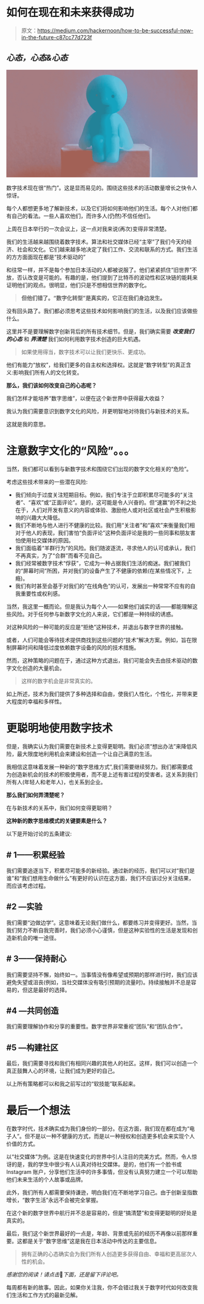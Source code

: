 # 如何在现在和未来获得成功

> 原文：<https://medium.com/hackernoon/how-to-be-successful-now-in-the-future-c87cc77d723f>

## ***心态，心态&心态***

![](img/c4767dc7181e1a3a30e4a8366bd22ed4.png)

数字技术现在很“热门”。这是显而易见的。围绕这些技术的活动数量增长之快令人惊讶。

每个人都想更多地了解新技术，以及它们将如何影响他们的生活。每个人对他们都有自己的看法。一些人喜欢他们，而许多人(仍然)不信任他们。

上周在日本举行的一次会议上，这一点对我来说(再次)变得非常清楚。

我们的生活越来越围绕着数字技术。算法和社交媒体已经“主宰”了我们今天的经济、社会和文化。它们越来越多地决定了我们工作、交流和联系的方式。我们生活的方方面面现在都是“技术驱动的”

和往常一样，并不是每个参加日本活动的人都被说服了。他们紧紧抓住“旧世界”不放，否认改变是可能的。有趣的是，他们提到了比特币的波动性和区块链的能耗来证明他们的观点。很明显，他们只是不想相信世界的数字化。

> **但他们错了。“数字化转型”是真实的，它正在我们身边发生。**

没有回头路了。我们都必须思考这些技术如何影响我们的生活，以及我们应该做些什么。

这里并不是要理解数字创新背后的所有技术细节。但是，我们确实需要 ***改变我们的心态*** 和 ***弄清楚*** 我们如何利用数字技术创造的巨大机遇。

> 如果使用得当，数字技术可以让我们更快乐、更成功。

他们有能力“放权”，给我们更多的自主权和选择权。这就是“数字转型”的真正含义:影响我们所有人的文化转变。

**那么，我们该如何改变自己的心态呢？**

我们怎样才能培养“数字思维”，以便在这个新世界中获得最大收益？

我认为我们需要意识到数字文化的风险，并更明智地对待我们与新技术的关系。

这就是我的意思。

# 注意数字文化的“风险”。。。

当然，我们都可以看到与新数字技术和围绕它们出现的数字文化相关的“危险”。

考虑这些技术带来的一些潜在风险:

*   我们倾向于过度关注短期目标。例如，我们专注于立即积累尽可能多的“关注者”、“喜欢”或“正面评论”。是的，这可能是令人兴奋的。但“速赢”的不利之处在于，人们对开发有意义的内容或体验、激励他人或对社区或社会产生积极影响的兴趣大大降低。
*   我们不断地与他人进行不健康的比较。我们用“关注者”和“喜欢”来衡量我们相对于他人的表现，我们害怕“负面评论”这种负面评论是我的一些同事和朋友害怕使用社交媒体的原因。
*   我们面临着“羊群行为”的风险。我们随波逐流，寻求他人的认可或承认，我们不再真实，为了“合群”而看不见自己。
*   我们经常被数字技术“俘获”，它成为一种占据我们生活的痴迷。我们被我们的“屏幕时间”所困，并对我们的设备产生了不健康的依赖(在某些情况下，上瘾)。
*   我们有时甚至会基于对我们的“在线角色”的认可，发展出一种常常不应有的自我重要性或权利感。

当然，我这里一概而论。但是我认为每个人——如果他们诚实的话——都能理解这些风险。对于任何参与新数字文化的人来说，它们都是一种持续的诱惑。

对这种风险的一种可能的反应是“拒绝”这种技术，并退出与数字世界的接触。

或者，人们可能会等待技术提供商找到这些问题的“技术”解决方案。例如，旨在限制屏幕时间和降低过度依赖数字设备的风险的技术措施。

然而，这种策略的问题在于，通过这种方式退出，我们可能会失去由技术驱动的数字文化创造的大量机会。

> 这样的数字机会是非常真实的。

如上所述，技术为我们提供了多种选择和自由，使我们人性化，个性化，并带来更大程度的幸福和多样性。

# **更聪明地使用数字技术**

但是，我确实认为我们需要在新技术上变得更聪明。我们必须“想出办法”来降低风险，最大限度地利用机会来建设和创造一个让自己满意的生活。

我相信这意味着发展一种新的“数字思维方式”,我们需要继续努力。我们都需要成为创造新机会的技术的积极使用者，而不是上述有害过程的受害者。这关系到我们所有人(年轻人和老年人)，也关系到企业。

**那么我们如何弄清楚呢？**

在与新技术的关系中，我们如何变得更聪明？

**这种新的数字思维模式的关键要素是什么？**

以下是开始讨论的五条建议:

## **# 1——积累经验**

我们需要追逐当下，积累尽可能多的新经验。通过新的经历，我们可以对“我们是谁”和“我们想用生命做什么”有更好的认识在这方面，我们不应该过分关注结果，而应该考虑过程。

## **#2 —实验**

我们需要“边做边学”。这意味着无论我们做什么，都要练习并变得更好。当然，当我们努力不断自我完善时，我们必须小心谨慎，但是这种实验性的生活是发现和创造新机会的唯一途径。

## **# 3——保持耐心**

我们需要坚持不懈，始终如一。当事情没有像希望或预期的那样进行时，我们应该避免失望或沮丧(例如，当社交媒体没有吸引预期的流量时)。持续接触并不总是容易的，但这是最好的选择。

## **#4 —共同创造**

我们需要理解协作和分享的重要性。数字世界非常重视“团队”和“团队合作”。

## **#5 —构建社区**

最后，我们需要寻找和我们有相同兴趣的其他人的社区。这样，我们可以创造一个真正鼓舞人心的环境，让我们成为更好的自己。

以上所有策略都可以和我之前写过的“软技能”联系起来。

# **最后一个想法**

在数字时代，技术确实成为我们身份的一部分。在这方面，我们现在都在成为“电子人”。但不是以一种不健康的方式，而是以一种授权和创造更多机会来实现个人价值的方式。

以“社交媒体”为例。这是在快速变化的世界中引人注目的完美方式。然而，令人惊讶的是，我的学生中很少有人认真对待社交媒体。是的，他们有一个脸书或 Instagram 账户，分享他们生活中的许多事情，但没有认真努力建立一个可以帮助他们未来生活的个人故事或品牌。

此外，我们所有人都需要保持谦逊，明白我们在不断地学习自己。由于创新呈指数增长，“数字生活”永远不会被完全掌握。

在这个新的数字世界中航行并不总是容易的，但是“搞清楚”和变得更聪明的好处是真实的。

最后，我们这个新世界最好的一点是，年龄、背景或先前的经历不再像以前那样重要。这都是关于“数字思维”这是我在日本活动中传达的主要信息。

> 拥有正确的心态确实会为我们所有人创造更多获得自由、幸福和更高层次人性的机会。

*感谢您的阅读！请点击*👏*下面，还是留下评论吧。*

每周都有新的故事。因此，如果你关注我，你不会错过我关于数字时代如何改变我们生活和工作方式的最新见解。